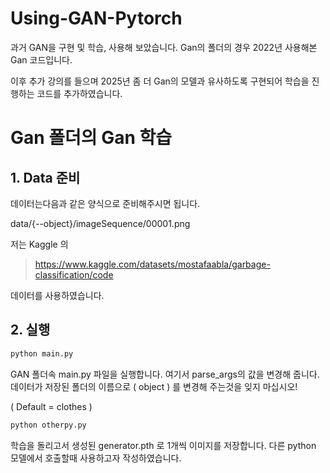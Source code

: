# Using-GAN-Pytorch
과거 GAN을 구현 및 학습, 사용해 보았습니다. Gan의 폴더의 경우 2022년 사용해본 Gan 코드입니다.

이후 추가 강의를 들으며 2025년 좀 더 Gan의 모델과 유사하도록 구현되어 학습을 진행하는 코드를 추가하였습니다.

# Gan 폴더의 Gan 학습 
## 1. Data 준비
데이터는다음과 같은 양식으로 준비해주시면 됩니다.

data/{--object}/imageSequence/00001.png

저는 Kaggle 의 
> https://www.kaggle.com/datasets/mostafaabla/garbage-classification/code

데이터를 사용하였습니다.


## 2. 실행 
```sh
python main.py
```

GAN 폴더속 main.py 파일을 실행합니다. 
여기서 parse_args의 값을 변경해 줍니다.
데이터가 저장된 폴더의 이름으로 ( object ) 를 변경해 주는것을 잊지 마십시오!

( Default = clothes )

```sh
python otherpy.py
```

학습을 돌리고서 생성된 generator.pth 로 1개씩 이미지를 저장합니다. 
다른 python 모델에서 호출할때 사용하고자 작성하였습니다.
